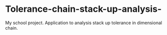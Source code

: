 # Tolerance-chain-stack-up-analysis-
My school project. Application to analysis stack up tolerance in dimensional chain.
